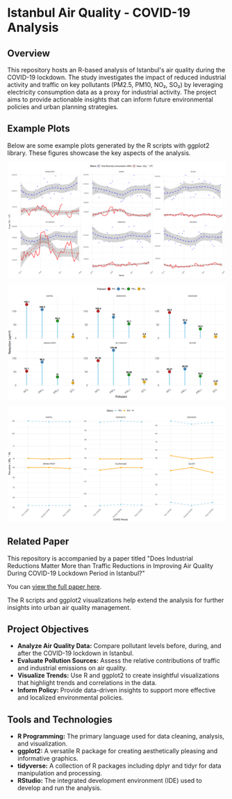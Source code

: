 # Istanbul Air Quality - COVID-19 Analysis

## Overview

This repository hosts an R-based analysis of Istanbul's air quality during the COVID-19 lockdown. The study investigates the impact of reduced industrial activity and traffic on key pollutants (PM2.5, PM10, NO₂, SO₂) by leveraging electricity consumption data as a proxy for industrial activity. The project aims to provide actionable insights that can inform future environmental policies and urban planning strategies.

## Example Plots

Below are some example plots generated by the R scripts with ggplot2 library. These figures showcase the key aspects of the analysis.

![Electricity Consumption vs. SO₂ Levels](./figures/h1Graph.png)

![Pollutant Reductions](./figures/h4Graph.png)

![Reduction Comparison Over COVID-19 Periods](./figures/h3Graph.png)

## Related Paper

This repository is accompanied by a paper titled "Does Industrial Reductions Matter More than Traffic Reductions in Improving Air Quality During COVID-19 Lockdown Period in Istanbul?"

You can [view the full paper here](./hasanHuseyinBalbicakTermProject.pdf).

The R scripts and ggplot2 visualizations help extend the analysis for further insights into urban air quality management.

## Project Objectives

- **Analyze Air Quality Data:** Compare pollutant levels before, during, and after the COVID-19 lockdown in Istanbul.
- **Evaluate Pollution Sources:** Assess the relative contributions of traffic and industrial emissions on air quality.
- **Visualize Trends:** Use R and ggplot2 to create insightful visualizations that highlight trends and correlations in the data.
- **Inform Policy:** Provide data-driven insights to support more effective and localized environmental policies.

## Tools and Technologies

- **R Programming:** The primary language used for data cleaning, analysis, and visualization.
- **ggplot2:** A versatile R package for creating aesthetically pleasing and informative graphics.
- **tidyverse:** A collection of R packages including dplyr and tidyr for data manipulation and processing.
- **RStudio:** The integrated development environment (IDE) used to develop and run the analysis.